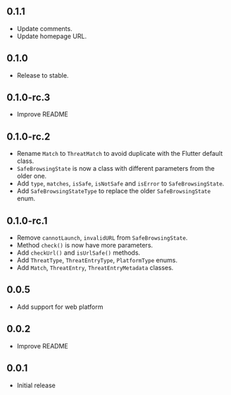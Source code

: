 ## 0.1.1

* Update comments.
* Update homepage URL.

## 0.1.0

* Release to stable.

## 0.1.0-rc.3

* Improve README

## 0.1.0-rc.2

* Rename `Match` to `ThreatMatch` to avoid duplicate with the Flutter default class.
* `SafeBrowsingState` is now a class with different parameters from the older one.
* Add `type`, `matches`, `isSafe`, `isNotSafe` and `isError` to `SafeBrowsingState`.
* Add `SafeBrowsingStateType` to replace the older `SafeBrowsingState` enum.

## 0.1.0-rc.1

* Remove `cannotLaunch`, `invalidURL` from `SafeBrowsingState`.
* Method `check()` is now have more parameters.
* Add `checkUrl()` and `isUrlSafe()` methods.
* Add `ThreatType`, `ThreatEntryType`, `PlatformType` enums.
* Add `Match`, `ThreatEntry`, `ThreatEntryMetadata` classes.

## 0.0.5

* Add support for web platform

## 0.0.2

* Improve README

## 0.0.1

* Initial release
